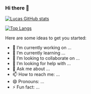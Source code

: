 ### Hi there 👋

[![Lucas GitHub stats](https://github-readme-stats.vercel.app/api?username=llucasmendes)](https://github.com/llucasmendes)

[![Top Langs](https://github-readme-stats.vercel.app/api/top-langs/?username=llucasmendes&layout=compact)](https://github.com/anuraghazra/github-readme-stats)

Here are some ideas to get you started:

- 🔭 I’m currently working on ...
- 🌱 I’m currently learning ...
- 👯 I’m looking to collaborate on ...
- 🤔 I’m looking for help with ...
- 💬 Ask me about ...
- 📫 How to reach me: ...
- 😄 Pronouns: ...
- ⚡ Fun fact: ...

